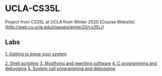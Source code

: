 # UCLA-CS35L
Project from CS35L at UCLA from Winter 2020
[Course Website] (http://web.cs.ucla.edu/classes/winter20/cs35L/)

## Labs

[1. Getting to know your system](http://web.cs.ucla.edu/classes/winter20/cs35L/assign/assign1.html)


[2. Shell scripting](http://web.cs.ucla.edu/classes/winter20/cs35L/assign/assign2.html)
[3. Modifying and rewriting software](http://web.cs.ucla.edu/classes/winter20/cs35L/assign/assign3.html)
[4. C programming and debugging](http://web.cs.ucla.edu/classes/winter20/cs35L/assign/assign4.html)
[	5. System call programming and debugging](http://web.cs.ucla.edu/classes/winter20/cs35L/assign/assign5.html)


